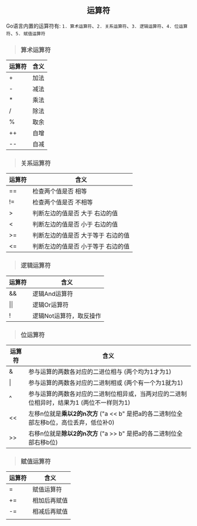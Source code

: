 ## <center>运算符</center>

Go语言内置的运算符有: `1. 算术运算符`、`2. 关系运算符`、`3. 逻辑运算符`、`4. 位运算符`、`5. 赋值运算符`

> ### 算术运算符
| 运算符 | 含义 |
| ----- | --- |
| + | 加法 |
| - | 减法 |
| * | 乘法 |
| / | 除法 |
| % | 取余 |
| ++ | 自增 |
| -- | 自减 |
> ### 关系运算符
| 运算符 | 含义 |
| ----- | --- |
| == | 检查两个值是否 相等 |
| != | 检查两个值是否 不相等 |
| > | 判断左边的值是否 大于 右边的值 |
| < | 判断左边的值是否 小于 右边的值 |
| >= | 判断左边的值是否 大于等于 右边的值 |
| <= | 判断左边的值是否 小于等于 右边的值 |
> ### 逻辑运算符
| 运算符 | 含义 |
| ----- | --- |
| && | 逻辑And运算符 |
| \|\| | 逻辑Or运算符 |
| ! | 逻辑Not运算符，取反操作 |
> ### 位运算符
| 运算符 | 含义 |
| ----- | --- |
| & | 参与运算的两数各对应的二进位相与 (两个均为1才为1) |
| \| | 参与运算的两数各对应的二进制相或 (两个有一个为1就为1) |
| ^ | 参与运算的两数各对应的二进制位相异或，当两对应的二进制位相异时，结果为1 (两位不一样则为1) |
| << | 左移n位就是**乘以2的n次方** ("a << b" 是把a的各二进制位全部左移b位，高位丢弃，低位补0) |
| >> | 右移n位就是**除以2的n次方** ("a >> b" 是把a的各二进制位全部右移b位) |
> ### 赋值运算符
| 运算符 | 含义 |
| ----- | --- |
| = | 赋值运算符 |
| += | 相加后再赋值 |
| -= | 相减后再赋值 |
|  |  |